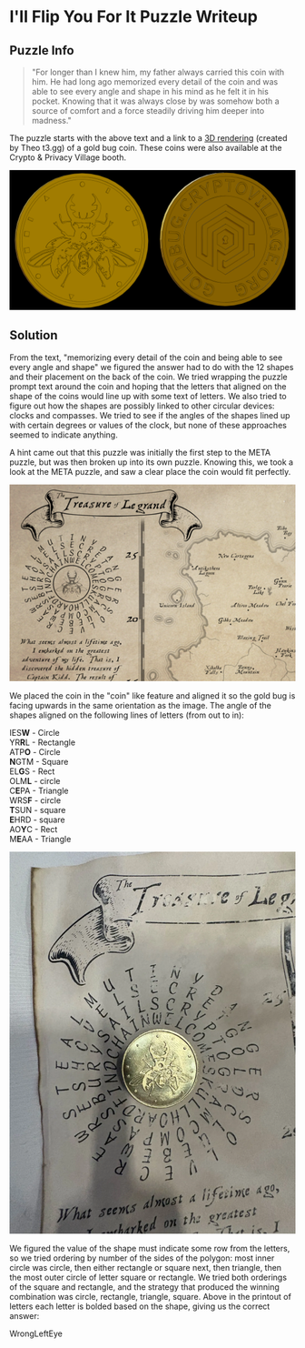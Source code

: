 # I'll Flip You For It Puzzle Writeup

## Puzzle Info

> "For longer than I knew him, my father always carried this coin with him. He had long ago memorized every detail of the coin and was able to see every angle and shape in his mind as he felt it in his pocket. Knowing that it was always close by was somehow both a source of comfort and a force steadily driving him deeper into madness."

The puzzle starts with the above text and a link to a [3D rendering](https://gold-coin.t3.gg/) (created by Theo t3.gg) of a gold bug coin. These coins were also available at the Crypto & Privacy Village booth.

![Face of gold bug coin with 12 shapes on the edge](./assets/flp-1.png)

## Solution

From the text, "memorizing every detail of the coin and being able to see every angle and shape" we figured the answer had to do with the 12 shapes and their placement on the back of the coin. We tried wrapping the puzzle prompt text around the coin and hoping that the letters that aligned on the shape of the coins would line up with some text of letters. We also tried to figure out how the shapes are possibly linked to other circular devices: clocks and compasses. We tried to see if the angles of the shapes lined up with certain degrees or values of the clock, but none of these approaches seemed to indicate anything.

A hint came out that this puzzle was initially the first step to the META puzzle, but was then broken up into its own puzzle. Knowing this, we took a look at the META puzzle, and saw a clear place the coin would fit perfectly.

![META puzzle's treasure map. With circle matching the size and pattern of the coin](./assets/flp-2.png)

We placed the coin in the "coin" like feature and aligned it so the gold bug is facing upwards in the same orientation as the image. The angle of the shapes aligned on the following lines of letters (from out to in):

IES**W** - Circle  
YR**R**L - Rectangle  
ATP**O** - Circle  
**N**GTM - Square  
EL**G**S - Rect  
OLM**L** - circle  
C**E**PA - Triangle  
WRS**F** - circle  
**T**SUN - square  
**E**HRD - square  
AO**Y**C - Rect  
M**E**AA - Triangle

![Gold coin laid on map, surrounded by letters transcribed above](./assets/flp-3.webp)

We figured the value of the shape must indicate some row from the letters, so we tried ordering by number of the sides of the polygon: most inner circle was circle, then either rectangle or square next, then triangle, then the most outer circle of letter square or rectangle. We tried both orderings of the square and rectangle, and the strategy that produced the winning combination was circle, rectangle, triangle, square. Above in the printout of letters each letter is bolded based on the shape, giving us the correct answer:

<result>WrongLeftEye</result>
